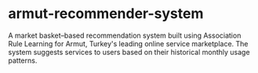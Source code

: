 # armut-recommender-system
A market basket–based recommendation system built using Association Rule Learning for Armut, Turkey's leading online service marketplace. The system suggests services to users based on their historical monthly usage patterns.
